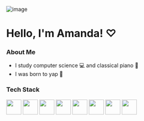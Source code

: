 ![image](https://github.com/user-attachments/assets/1fbd2e30-0cf5-4b7f-b1b2-78ec0a661c17)

# Hello, I'm Amanda! ♡

### About Me

- I study computer science 💻 and classical piano 🎹
- I was born to yap 💬

### Tech Stack

<p>
  <img src="https://cdn.jsdelivr.net/gh/devicons/devicon@latest/icons/python/python-original.svg" width=40/>
  <img src="https://cdn.jsdelivr.net/gh/devicons/devicon@latest/icons/java/java-original.svg" width=40/>
  <img src="https://cdn.jsdelivr.net/gh/devicons/devicon@latest/icons/cplusplus/cplusplus-original.svg" width=40/>
  <img src="https://cdn.jsdelivr.net/gh/devicons/devicon@latest/icons/qt/qt-original.svg" width=40/>
  <img src="https://cdn.jsdelivr.net/gh/devicons/devicon@latest/icons/c/c-original.svg" width=40/>
  
  <img src="https://cdn.jsdelivr.net/gh/devicons/devicon@latest/icons/html5/html5-original.svg" width=40/>
  <img src="https://cdn.jsdelivr.net/gh/devicons/devicon@latest/icons/css3/css3-original.svg" width=40/>
  <img src="https://cdn.jsdelivr.net/gh/devicons/devicon@latest/icons/javascript/javascript-original.svg" width=40/>
</p>
          
          
